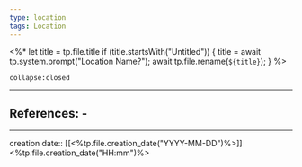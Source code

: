 ```yaml
---
type: location
tags: Location
---
```


<%* 
	let title = tp.file.title 
	if (title.startsWith("Untitled")) { 
		title = await tp.system.prompt("Location Name?"); 
		await tp.file.rename(`${title}`); 
	} 
%>

```ad-ooc
collapse:closed
```

___ 
## References: - 
--- 
creation date:: [[<%tp.file.creation_date("YYYY-MM-DD")%>]] <%tp.file.creation_date("HH:mm")%>